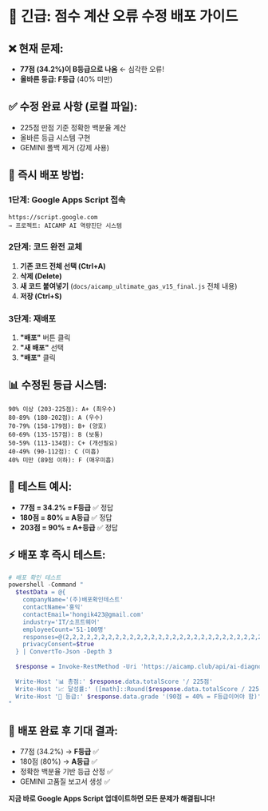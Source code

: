 # 🚨 긴급: 점수 계산 오류 수정 배포 가이드

## ❌ **현재 문제**:
- **77점 (34.2%)이 B등급으로 나옴** ← 심각한 오류!
- **올바른 등급: F등급** (40% 미만)

## ✅ **수정 완료 사항** (로컬 파일):
- 225점 만점 기준 정확한 백분율 계산
- 올바른 등급 시스템 구현
- GEMINI 폴백 제거 (강제 사용)

## 🚀 **즉시 배포 방법**:

### 1단계: Google Apps Script 접속
```
https://script.google.com
→ 프로젝트: AICAMP AI 역량진단 시스템
```

### 2단계: 코드 완전 교체
1. **기존 코드 전체 선택 (Ctrl+A)**
2. **삭제 (Delete)**
3. **새 코드 붙여넣기** (`docs/aicamp_ultimate_gas_v15_final.js` 전체 내용)
4. **저장 (Ctrl+S)**

### 3단계: 재배포
1. **"배포"** 버튼 클릭
2. **"새 배포"** 선택
3. **"배포"** 클릭

## 📊 **수정된 등급 시스템**:

```
90% 이상 (203-225점): A+ (최우수)
80-89% (180-202점): A (우수)  
70-79% (158-179점): B+ (양호)
60-69% (135-157점): B (보통)
50-59% (113-134점): C+ (개선필요)
40-49% (90-112점): C (미흡)
40% 미만 (89점 이하): F (매우미흡)
```

## 🎯 **테스트 예시**:
- **77점 = 34.2% = F등급** ✅ 정답
- **180점 = 80% = A등급** ✅ 정답
- **203점 = 90% = A+등급** ✅ 정답

## ⚡ **배포 후 즉시 테스트**:

```powershell
# 배포 확인 테스트
powershell -Command "
  $testData = @{
    companyName='(주)배포확인테스트'
    contactName='홍익'
    contactEmail='hongik423@gmail.com'
    industry='IT/소프트웨어'
    employeeCount='51-100명'
    responses=@(2,2,2,2,2,2,2,2,2,2,2,2,2,2,2,2,2,2,2,2,2,2,2,2,2,2,2,2,2,2,2,2,2,2,2,2,2,2,2,2,2,2,2,2,2)
    privacyConsent=$true
  } | ConvertTo-Json -Depth 3
  
  $response = Invoke-RestMethod -Uri 'https://aicamp.club/api/ai-diagnosis' -Method POST -Body $testData -ContentType 'application/json' -TimeoutSec 90
  
  Write-Host '📊 총점:' $response.data.totalScore '/ 225점'
  Write-Host '📈 달성률:' ([math]::Round($response.data.totalScore / 225 * 100, 1)) '%'
  Write-Host '🎯 등급:' $response.data.grade '(90점 = 40% = F등급이어야 함)'
"
```

## 🎉 **배포 완료 후 기대 결과**:
- 77점 (34.2%) → **F등급** ✅
- 180점 (80%) → **A등급** ✅  
- 정확한 백분율 기반 등급 산정 ✅
- GEMINI 고품질 보고서 생성 ✅

**지금 바로 Google Apps Script 업데이트하면 모든 문제가 해결됩니다!**
